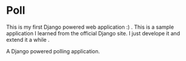 Poll
====
This is my first Django powered web application :) . This is a sample application I learned from the official Django site. I just 
develope it and extend it a while .

A Django powered polling application.
